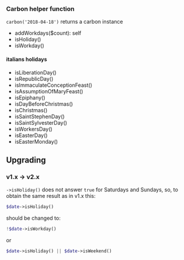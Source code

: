 ### Carbon helper function

`carbon('2018-04-18')` returns a carbon instance

- addWorkdays($count): self
- isHoliday()
- isWorkday()

#### italians holidays

- isLiberationDay()
- isRepublicDay()
- isImmaculateConceptionFeast()
- isAssumptionOfMaryFeast()
- isEpiphany()   
- isDayBeforeChristmas()
- isChristmas()     
- isSaintStephenDay()
- isSaintSylvesterDay()
- isWorkersDay()     
- isEasterDay()     
- isEasterMonday()     



## Upgrading

### v1.x → v2.x

`->isHoliday()` does not answer `true` for Saturdays and Sundays, so, to obtain the same result as in v1.x this:

```php
$date->isHoliday()
```

should be changed to:

```php
!$date->isWorkday()
```

or

```php
$date->isHoliday() || $date->isWeekend()
```